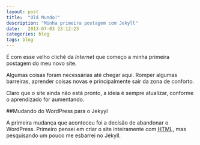 ```yaml
---
layout: post
title:  "Olá Mundo!"
description: "Minha primeira postagem com Jekyll"
date:   2013-07-03 23:12:23
categories: blog
tags: blog
---
```


É com esse velho clichê da *Internet* que começo a minha primeira postagem do meu novo site.

Algumas coisas foram necessárias até chegar aqui. Romper algumas barreiras, aprender coisas novas e principalmente sair da zona de conforto.

Claro que o site ainda não está pronto, a ideia é sempre atualizar, conforme o aprendizado for aumentando.

##Mudando do WordPress para o Jekyyl

A primeira mudança que aconteceu foi a decisão de abandonar o WordPress. Primeiro pensei em criar o site inteiramente com <abbr title="HyperText Markup Language">HTML</abbr>, mas pesquisando um pouco me esbarrei no Jekyll.

